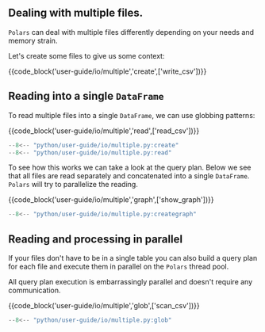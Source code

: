 ## Dealing with multiple files.

`Polars` can deal with multiple files differently depending on your needs and memory strain.

Let's create some files to give us some context:

{{code_block('user-guide/io/multiple','create',['write_csv'])}}

## Reading into a single `DataFrame`

To read multiple files into a single `DataFrame`, we can use globbing patterns:


{{code_block('user-guide/io/multiple','read',['read_csv'])}}


```python exec="on" result="text" session="user-guide/io/multiple"
--8<-- "python/user-guide/io/multiple.py:create"
--8<-- "python/user-guide/io/multiple.py:read"
```

To see how this works we can take a look at the query plan. Below we see that all files are read separately and
concatenated into a single `DataFrame`. `Polars` will try to parallelize the reading.

{{code_block('user-guide/io/multiple','graph',['show_graph'])}}

```python exec="on" session="user-guide/io/multiple"
--8<-- "python/user-guide/io/multiple.py:creategraph"
```

## Reading and processing in parallel

If your files don't have to be in a single table you can also build a query plan for each file and execute them in parallel
on the `Polars` thread pool.

All query plan execution is embarrassingly parallel and doesn't require any communication.

{{code_block('user-guide/io/multiple','glob',['scan_csv'])}}

```python exec="on" result="text" session="user-guide/io/multiple"
--8<-- "python/user-guide/io/multiple.py:glob"
```